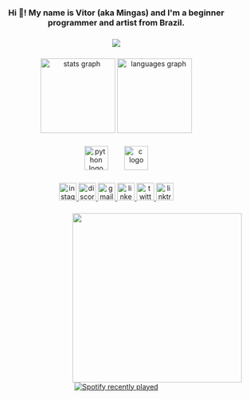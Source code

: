 <h3 align="center">Hi 👋! My name is Vitor (aka Mingas) and I'm a beginner programmer and artist from Brazil.</h3>

###

<div align="center">
  <img src="https://visitor-badge.laobi.icu/badge?page_id=vitormingas.vitormingas&right_color=purple"  />
</div>

###

<div align="center">
  <img src="https://github-readme-stats.vercel.app/api?username=vitormingas&hide_title=false&hide_rank=false&show_icons=true&include_all_commits=true&count_private=true&disable_animations=false&theme=dark&locale=en&hide_border=true" height="150" alt="stats graph"  />
  <img src="https://github-readme-stats.vercel.app/api/top-langs?username=vitormingas&locale=en&hide_title=false&layout=compact&card_width=320&langs_count=10&theme=dark&hide_border=true" height="150" alt="languages graph"  />
</div>

###

<div align="center">
  <img src="https://cdn.jsdelivr.net/gh/devicons/devicon/icons/python/python-original.svg" height="48" alt="python logo"  />
  <img width="25" />
  <img src="https://cdn.jsdelivr.net/gh/devicons/devicon/icons/c/c-original.svg" height="48" alt="c logo"  />
</div>

###

<div align="center">
  <a href="https://www.instagram.com/vingasz/" target="_blank">
    <img src="https://img.shields.io/static/v1?message=Instagram&logo=instagram&label=&color=E4405F&logoColor=white&labelColor=&style=for-the-badge" height="35" alt="instagram logo"  />
  </a>
  <a href="https://discord.gg/ChbbDAzE" target="_blank">
    <img src="https://img.shields.io/static/v1?message=Discord&logo=discord&label=&color=7289DA&logoColor=white&labelColor=&style=for-the-badge" height="35" alt="discord logo"  />
  </a>
  <a href="mailto:mingas.contato@gmail.com" target="_blank">
    <img src="https://img.shields.io/static/v1?message=Gmail&logo=gmail&label=&color=D14836&logoColor=white&labelColor=&style=for-the-badge" height="35" alt="gmail logo"  />
  </a>
  <a href="https://www.linkedin.com/in/vitor-gabriel-de-sales-nicolau-6a2500338/" target="_blank">
    <img src="https://img.shields.io/static/v1?message=LinkedIn&logo=linkedin&label=&color=0077B5&logoColor=white&labelColor=&style=for-the-badge" height="35" alt="linkedin logo"  />
  </a>
  <a href="https://x.com/vingasss" target="_blank">
    <img src="https://img.shields.io/static/v1?message=Twitter&logo=twitter&label=&color=1DA1F2&logoColor=white&labelColor=&style=for-the-badge" height="35" alt="twitter logo"  />
  </a>
  <a href="https://linktr.ee/mingas" target="_blank">
    <img src="https://img.shields.io/static/v1?message=Linktree&logo=linktree&label=&color=1de9b6&logoColor=white&labelColor=&style=for-the-badge" height="35" alt="linktree logo"  />
  </a>
</div>

###

<img align="right" height="340" src="https://img1.picmix.com/output/pic/normal/5/0/5/4/12494505_d8959.gif"  />

###

<div align="center">
  <a href="https://open.spotify.com/user/21enmdpvq5lz3nlemt3txdo6y">
    <img src="https://spotify-recently-played-readme.vercel.app/api?user=21enmdpvq5lz3nlemt3txdo6y&count=5&unique=false" alt="Spotify recently played"  />
  </a>
</div>

###
